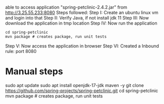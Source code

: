 able to access application "spring-petclinic-2.4.2.jar" from http://3.25.55.233:8080
Steps followed:
Step I: Create an ubuntu linux vm and login into that
Step II: Verify Java, if not install jdk 11
Step III: Now download the application in tmp location
Step IV: Now run the application
```
cd spring-petclinic
mvn package # creates package, run unit tests
```
Step V: Now access the application in browser
Step VI: Created a Inbound rule: port 8080
# Manual steps
sudo apt update
sudo apt install openjdk-17-jdk maven -y
git clone https://github.com/spring-projects/spring-petclinic.git
cd spring-petclinic
mvn package # creates package, run unit tests

